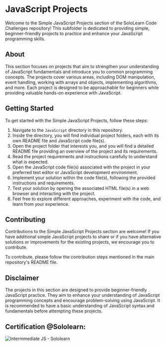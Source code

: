 # JavaScript Projects

Welcome to the Simple JavaScript Projects section of the SoloLearn Code Challenges repository! This subfolder is dedicated to providing simple, beginner-friendly projects to practice and enhance your JavaScript programming skills.

## About

This section focuses on projects that aim to strengthen your understanding of JavaScript fundamentals and introduce you to common programming concepts. The projects cover various areas, including DOM manipulation, event handling, working with arrays and objects, implementing algorithms, and more. Each project is designed to be approachable for beginners while providing valuable hands-on experience with JavaScript.

## Getting Started

To get started with the Simple JavaScript Projects, follow these steps:
1. Navigate to the `JavaScript` directory in this repository.
2. Inside the directory, you will find individual project folders, each with its own README file and JavaScript code file(s).
3. Open the project folder that interests you, and you will find a detailed README file providing an overview of the project and its requirements.
4. Read the project requirements and instructions carefully to understand what is expected.
5. Open the JavaScript code file(s) associated with the project in your preferred text editor or JavaScript development environment.
6. Implement your solution within the code file(s), following the provided instructions and requirements.
7. Test your solution by opening the associated HTML file(s) in a web browser and interacting with the project.
8. Feel free to explore different approaches, experiment with the code, and learn from your experience.

## Contributing

Contributions to the Simple JavaScript Projects section are welcome! If you have additional simple JavaScript projects to share or if you have alternative solutions or improvements for the existing projects, we encourage you to contribute.

To contribute, please follow the contribution steps mentioned in the main repository's README file.

## Disclaimer

The projects in this section are designed to provide beginner-friendly JavaScript practice. They aim to enhance your understanding of JavaScript programming concepts and encourage problem-solving using JavaScript. It is recommended to have a basic understanding of JavaScript syntax and fundamentals before attempting these projects.

## Certification @Sololearn:

![Intermmediate JS - Sololearn](https://github.com/AWESOME04/Sololearn-Code-Challenges/assets/102630199/f390d0b1-93d9-44f6-9f91-0257df107ceb)

